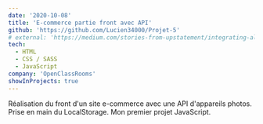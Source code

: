 ```yaml
---
date: '2020-10-08'
title: 'E-commerce partie front avec API'
github: 'https://github.com/Lucien34000/Projet-5'
# external: 'https://medium.com/stories-from-upstatement/integrating-algolia-search-with-wordpress-multisite-e2dea3ed449c'
tech:
  - HTML
  - CSS / SASS
  - JavaScript
company: 'OpenClassRooms'
showInProjects: true
---
```


Réalisation du front d'un site e-commerce avec une API d'appareils photos. Prise en main du LocalStorage. Mon premier projet JavaScript.
